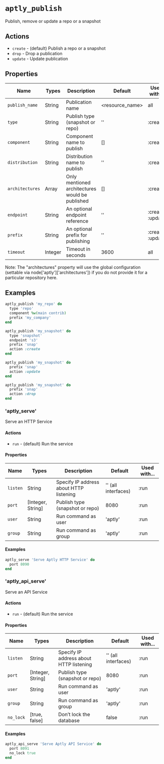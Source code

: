 # `aptly_publish`

Publish, remove or update a repo or a snapshot

## Actions

- `create` - (default) Publish a repo or a snapshot
- `drop` - Drop a publication
- `update` - Update publication

## Properties

| Name            | Types   | Description                                     | Default         | Used with...     |
| --------------- | ------- | ----------------------------------------------- | --------------- | ---------------- |
| `publish_name`  | String  | Publication name                                | <resource_name> | all              |
| `type`          | String  | Publish type (snapshot or repo)                 | ''              | :create          |
| `component`     | String  | Component name to publish                       | []              | :create          |
| `distribution`  | String  | Distribution name to publish                    | ''              | :create          |
| `architectures` | Array   | Only mentioned architectures would be published | []              | :create          |
| `endpoint`      | String  | An optional endpoint reference                  | ''              | :create, :update |
| `prefix`        | String  | An optional prefix for publishing               | ''              | :create, :update |
| `timeout`       | Integer | Timeout in seconds                              | 3600            | all              |

Note: The "architectures" property will use the global configuration (settable via node['aptly']['architectures']) if you do not provide it for a particular repository here.

## Examples

```ruby
aptly_publish 'my_repo' do
  type 'repo'
  component %w(main contrib)
  prefix 'my_company'
end
```

```ruby
aptly_publish 'my_snapshot' do
  type 'snapshot'
  endpoint 's3'
  prefix 'snap'
  action :create
end
```

```ruby
aptly_publish 'my_snapshot' do
  prefix 'snap'
  action :update
end
```

```ruby
aptly_publish 'my_snapshot' do
  prefix 'snap'
  action :drop
end
```

### 'aptly_serve'

Serve an HTTP Service

#### Actions

- `run` - (default) Run the service

#### Properties

| Name     | Types             | Description                             | Default             | Used with... |
| -------- | ----------------- | --------------------------------------- | ------------------- | ------------ |
| `listen` | String            | Specify IP address about HTTP listening | '' (all interfaces) | :run         |
| `port`   | [Integer, String] | Publish type (snapshot or repo)         | 8080                | :run         |
| `user`   | String            | Run command as user                     | 'aptly'             | :run         |
| `group`  | String            | Run command as group                    | 'aptly'             | :run         |

#### Examples

```ruby
aptly_serve 'Serve Aptly HTTP Service' do
  port 8090
end
```

### 'aptly_api_serve'

Serve an API Service

#### Actions

- `run` - (default) Run the service

#### Properties

| Name      | Types             | Description                             | Default             | Used with... |
| --------- | ----------------- | --------------------------------------- | ------------------- | ------------ |
| `listen`  | String            | Specify IP address about HTTP listening | '' (all interfaces) | :run         |
| `port`    | [Integer, String] | Publish type (snapshot or repo)         | 8080                | :run         |
| `user`    | String            | Run command as user                     | 'aptly'             | :run         |
| `group`   | String            | Run command as group                    | 'aptly'             | :run         |
| `no_lock` | [true, false]     | Don’t lock the database                 | false               | :run         |

#### Examples

```ruby
aptly_api_serve 'Serve Aptly API Service' do
  port 8091
  no_lock true
end
```
